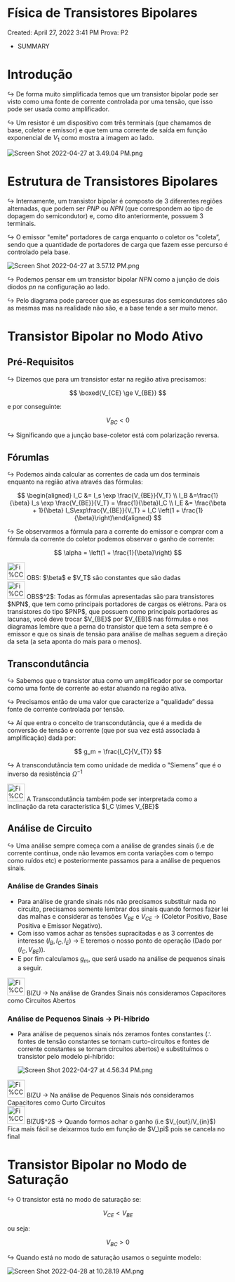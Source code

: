 # Física de Transistores Bipolares

Created: April 27, 2022 3:41 PM
Prova: P2

- SUMMARY

# Introdução

$\hookrightarrow$ De forma muito simplificada temos que um transistor bipolar pode ser visto como uma fonte de corrente controlada por uma tensão, que isso pode ser usada como amplificador.

$\hookrightarrow$ Um resistor é um dispositivo com três terminais (que chamamos de base, coletor e emissor) e que tem uma corrente de saída em função exponencial de $V_1$ como mostra a imagem ao lado. 

![Screen Shot 2022-04-27 at 3.49.04 PM.png](Fi%CC%81sica%20de%20Transistores%20Bipolares%203ec74dd5b7334d80a30d7b223187db37/Screen_Shot_2022-04-27_at_3.49.04_PM.png)

# Estrutura de Transistores Bipolares

$\hookrightarrow$ Internamente, um transistor bipolar é composto de 3 diferentes regiões alternadas, que podem ser $PNP$ ou $NPN$ (que correspondem ao tipo de dopagem do semicondutor) e, como dito anteriormente, possuem 3 terminais.

$\hookrightarrow$ O emissor "emite“ portadores de carga enquanto o coletor os "coleta”, sendo que a quantidade de portadores de carga que fazem esse percurso é controlado pela base.

![Screen Shot 2022-04-27 at 3.57.12 PM.png](Fi%CC%81sica%20de%20Transistores%20Bipolares%203ec74dd5b7334d80a30d7b223187db37/Screen_Shot_2022-04-27_at_3.57.12_PM.png)

$\hookrightarrow$ Podemos pensar em um transistor bipolar $NPN$ como a junção de dois diodos $pn$ na configuração ao lado.

$\hookrightarrow$ Pelo diagrama pode parecer que as espessuras dos semicondutores são as mesmas mas na realidade não são, e a base tende a ser muito menor.

# Transistor Bipolar no Modo Ativo

## Pré-Requisitos

$\hookrightarrow$ Dizemos que para um transistor estar na região ativa precisamos:

$$
\boxed{V_{CE} \ge V_{BE}}
$$

e por conseguinte:

$$
V_{BC} < 0
$$

$\hookrightarrow$ Significando que a junção base-coletor está com polarização reversa.

## Fórumlas

$\hookrightarrow$ Podemos ainda calcular as correntes de cada um dos terminais enquanto na região ativa através das fórmulas:

$$
\begin{aligned}
I_C &= I_s \exp \frac{V_{BE}}{V_T} \\
I_B &=\frac{1}{\beta} I_s \exp \frac{V_{BE}}{V_T}  = \frac{1}{\beta}I_C \\ 
I_E &= \frac{\beta + 1}{\beta}
I_S\exp\frac{V_{BE}}{V_T} = I_C \left(1 + \frac{1}{\beta}\right)\end{aligned}
$$

$\hookrightarrow$ Se observarmos a fórmula para a corrente do emissor e comprar com a fórmula da corrente do coletor podemos observar o ganho de corrente:

$$
\alpha = \left(1 + \frac{1}{\beta}\right)
$$

<aside>
<img src="Fi%CC%81sica%20de%20Transistores%20Bipolares%203ec74dd5b7334d80a30d7b223187db37/mugi.gif" alt="Fi%CC%81sica%20de%20Transistores%20Bipolares%203ec74dd5b7334d80a30d7b223187db37/mugi.gif" width="40px" /> OBS: $\beta$ e $V_T$ são constantes que são dadas

</aside>

<aside>
<img src="Fi%CC%81sica%20de%20Transistores%20Bipolares%203ec74dd5b7334d80a30d7b223187db37/Hifumi_Surprised.png" alt="Fi%CC%81sica%20de%20Transistores%20Bipolares%203ec74dd5b7334d80a30d7b223187db37/Hifumi_Surprised.png" width="40px" /> OBS$^2$: Todas as fórmulas apresentadas são para transistores $NPN$, que tem como principais portadores de cargas os elétrons. Para os transistores do tipo $PNP$, que possuem como principais portadores as lacunas, você deve trocar $V_{BE}$ por $V_{EB}$ nas fórmulas e nos diagramas lembre que a perna do transistor que tem a seta sempre é o emissor e que os sinais de tensão para análise de malhas seguem a direção da seta (a seta aponta do mais para o menos).

</aside>

## Transcondutância

$\hookrightarrow$ Sabemos que o transistor atua como um amplificador por se comportar como uma fonte de corrente ao estar atuando na região ativa.

$\hookrightarrow$ Precisamos então de uma valor que caracterize a "qualidade” dessa fonte de corrente controlada por tensão.

$\hookrightarrow$ Aí que entra o conceito de transcondutância, que é a medida de conversão de tensão e corrente (que por sua vez está associada à amplificação) dada por:

$$
g_m = \frac{I_C}{V_{T}}
$$

$\hookrightarrow$ A transcondutância tem como unidade de medida o "Siemens” que é o inverso da resistência $\Omega^{-1}$

<aside>
<img src="Fi%CC%81sica%20de%20Transistores%20Bipolares%203ec74dd5b7334d80a30d7b223187db37/yuru_camp.png" alt="Fi%CC%81sica%20de%20Transistores%20Bipolares%203ec74dd5b7334d80a30d7b223187db37/yuru_camp.png" width="40px" /> A Transcondutância também pode ser interpretada como a inclinação da reta característica $I_C \times V_{BE}$

</aside>

## Análise de Circuito

$\hookrightarrow$ Uma análise sempre começa com a análise de grandes sinais (i.e de corrente contínua, onde não levamos em conta variações com o tempo como ruídos etc) e posteriormente passamos para a análise de pequenos sinais.

### Análise de Grandes Sinais

- Para análise de grande sinais nós não precisamos substituir nada no circuito, precisamos somente lembrar dos sinais quando formos fazer lei das malhas e considerar as tensões $V_{BE}$ e $V_{CE}$ → (Coletor Positivo, Base Positiva e Emissor Negativo).
- Com isso vamos achar as tensões supracitadas e as 3 correntes de interesse $(I_B, I_C, I_E)$ → E teremos o nosso ponto de operação (Dado por $(I_C, V_{BE})$).
- E por fim calculamos $g_m$, que será usado na análise de pequenos sinais a seguir.

<aside>
<img src="Fi%CC%81sica%20de%20Transistores%20Bipolares%203ec74dd5b7334d80a30d7b223187db37/Screen_Shot_2021-09-23_at_11.49.01_PM.png" alt="Fi%CC%81sica%20de%20Transistores%20Bipolares%203ec74dd5b7334d80a30d7b223187db37/Screen_Shot_2021-09-23_at_11.49.01_PM.png" width="40px" /> BIZU → Na análise de Grandes Sinais nós consideramos Capacitores como Circuitos Abertos

</aside>

### Análise de Pequenos Sinais → Pi-Híbrido

- Para análise de pequenos sinais nós zeramos fontes constantes ($\therefore$ fontes de tensão constantes se tornam curto-circuitos e fontes de corrente constantes se tornam circuitos abertos) e substituímos o transistor pelo modelo pi-híbrido:
    
    ![Screen Shot 2022-04-27 at 4.56.34 PM.png](Fi%CC%81sica%20de%20Transistores%20Bipolares%203ec74dd5b7334d80a30d7b223187db37/Screen_Shot_2022-04-27_at_4.56.34_PM.png)
    

<aside>
<img src="Fi%CC%81sica%20de%20Transistores%20Bipolares%203ec74dd5b7334d80a30d7b223187db37/Screen_Shot_2021-09-23_at_11.49.01_PM.png" alt="Fi%CC%81sica%20de%20Transistores%20Bipolares%203ec74dd5b7334d80a30d7b223187db37/Screen_Shot_2021-09-23_at_11.49.01_PM.png" width="40px" /> BIZU → Na análise de Pequenos Sinais nós consideramos Capacitores como Curto Circuitos

</aside>

<aside>
<img src="Fi%CC%81sica%20de%20Transistores%20Bipolares%203ec74dd5b7334d80a30d7b223187db37/Screen_Shot_2021-09-23_at_11.49.01_PM.png" alt="Fi%CC%81sica%20de%20Transistores%20Bipolares%203ec74dd5b7334d80a30d7b223187db37/Screen_Shot_2021-09-23_at_11.49.01_PM.png" width="40px" /> BIZU$^2$ → Quando formos achar o ganho (i.e $V_{out}/V_{in}$) Fica mais fácil se deixarmos tudo em função de $V_\pi$ pois se cancela no final

</aside>

# Transistor Bipolar no Modo de Saturação

$\hookrightarrow$ O transistor está no modo de saturação se:

$$
V_{CE} < V_{BE}
$$

ou seja:

$$
V_{BC} > 0
$$

$\hookrightarrow$ Quando está no modo de saturação usamos o seguinte modelo:

![Screen Shot 2022-04-28 at 10.28.19 AM.png](Fi%CC%81sica%20de%20Transistores%20Bipolares%203ec74dd5b7334d80a30d7b223187db37/Screen_Shot_2022-04-28_at_10.28.19_AM.png)